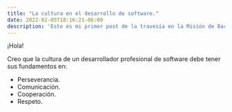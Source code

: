 ```yaml
---
title: "La cultura en el desarrollo de software."
date: 2022-02-05T18:16:21-06:00
description: 'Este es mi primer post de la travesía en la Misión de Backend con Node JS de Launch X.'
---
```


¡Hola!  

Creo que la cultura de un desarrollador profesional de software debe tener sus fundamentos en:  

- Perseverancia.  
- Comunicación.  
- Cooperación.  
- Respeto.  

